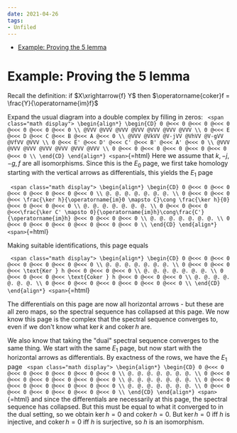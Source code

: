 ```yaml
---
date: 2021-04-26
tags:
- Unfiled
---
```


-   [Example: Proving the 5 lemma](#example-proving-the-5-lemma)














# Example: Proving the 5 lemma

Recall the definition: if $X\xrightarrow{f} Y$ then $\operatorname{coker}f = \frac{Y}{\operatorname{im}f}$

Expand the usual diagram into a double complex by filling in zeros: `
<span class="math display">
\begin{align*}
\begin{CD}
0 @<<< 0 @<<< 0 @<<< 0 @<<< 0 @<<< 0 @<<< 0 \\
@VVV @VVV @VVV @VVV @VVV @VVV @VVV \\
0 @<<< E @<<< D @<<< C @<<< B @<<< A @<<< 0 \\
@VVV @VkVV @V-jVV @VhVV @V-gVV @VfVV @VVV \\
0 @<<< E' @<<< D' @<<< C' @<<< B' @<<< A' @<<< 0 \\
@VVV @VVV @VVV @VVV @VVV @VVV @VVV \\
0 @<<< 0 @<<< 0 @<<< 0 @<<< 0 @<<< 0 @<<< 0 \\
\end{CD}
\end{align*}
<span>`{=html} Here we assume that $k, -j, -g, f$ are all isomorphisms. Since this is the $E_0$ page, we first take homology starting with the vertical arrows as differentials, this yields the $E_1$ page

`
<span class="math display">
\begin{align*}
\begin{CD}
0 @<<< 0 @<<< 0 @<<< 0 @<<< 0 @<<< 0 @<<< 0 \\
@. @. @. @. @. @. @. \\
0 @<<< 0 @<<< 0 @<<< \frac{\ker h}{\operatorname{im}0 \mapsto C}\cong \frac{\ker h}{0} @<<< 0 @<<< 0 @<<< 0 \\
@. @. @. @. @. @. @. \\
0 @<<< 0 @<<< 0 @<<<\frac{\ker C' \mapsto 0}{\operatorname{im}h}\cong\frac{C'}{\operatorname{im}h} @<<< 0 @<<< 0 @<<< 0 \\
@. @. @. @. @. @. @. \\
0 @<<< 0 @<<< 0 @<<< 0 @<<< 0 @<<< 0 @<<< 0 \\
\end{CD}
\end{align*}
<span>`{=html}

Making suitable identifications, this page equals

`
<span class="math display">
\begin{align*}
\begin{CD}
0 @<<< 0 @<<< 0 @<<< 0 @<<< 0 @<<< 0 @<<< 0 \\
@. @. @. @. @. @. @. \\
0 @<<< 0 @<<< 0 @<<< \text{Ker } h @<<< 0 @<<< 0 @<<< 0 \\
@. @. @. @. @. @. @. \\
0 @<<< 0 @<<< 0 @<<< \text{Coker } h @<<< 0 @<<< 0 @<<< 0 \\
@. @. @. @. @. @. @. \\
0 @<<< 0 @<<< 0 @<<< 0 @<<< 0 @<<< 0 @<<< 0 \\
\end{CD}
\end{align*}
<span>`{=html}

The differentials on this page are now all horizontal arrows - but these are all zero maps, so the spectral sequence has collapsed at this page. We now know this page is the complex that the spectral sequence converges to, even if we don't know what $\ker k$ and $\operatorname{coker}h$ are.

We also know that taking the "dual" spectral sequence converges to the same thing. We start with the same $E_1$ page, but now start with the horizontal arrows as differentials. By exactness of the rows, we have the $E_1$ page `
<span class="math display">
\begin{align*}
\begin{CD}
0 @<<< 0 @<<< 0 @<<< 0 @<<< 0 @<<< 0 @<<< 0 \\
@. @. @. @. @. @. @. \\
0 @<<< 0 @<<< 0 @<<< 0 @<<< 0 @<<< 0 @<<< 0 \\
@. @. @. @. @. @. @. \\
0 @<<< 0 @<<< 0 @<<< 0 @<<< 0 @<<< 0 @<<< 0 \\
@. @. @. @. @. @. @. \\
0 @<<< 0 @<<< 0 @<<< 0 @<<< 0 @<<< 0 @<<< 0 \\
\end{CD}
\end{align*}
<span>`{=html} and since the differentials are necessarily at this page, the spectral sequence has collapsed. But this must be equal to what it converged to in the dual setting, so we obtain $\ker h = 0$ and $\operatorname{coker}h = 0$. But $\ker h = 0$ iff $h$ is injective, and $\operatorname{coker}h = 0$ iff $h$ is surjective, so $h$ is an isomorphism.
